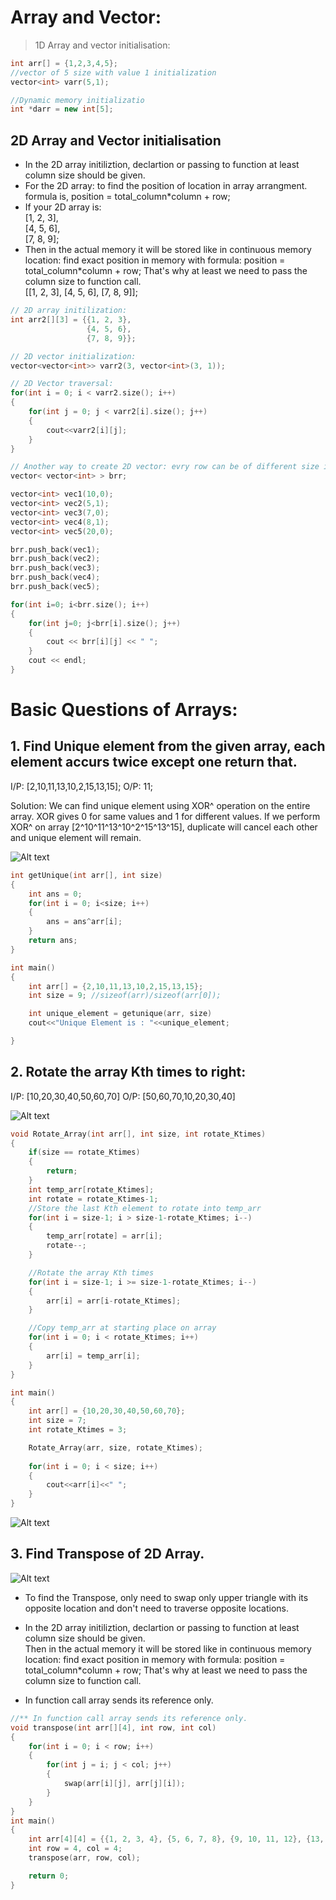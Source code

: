 # Array and Vector:

> 1D Array and vector initialisation:
```C++
int arr[] = {1,2,3,4,5};
//vector of 5 size with value 1 initialization
vector<int> varr(5,1); 

//Dynamic memory initializatio
int *darr = new int[5];
```

## 2D Array and Vector initialisation    
- In the 2D array initiliztion, declartion or passing to function at least column size should be given.    
-  For the 2D array: to find the position of location in array arrangment.  
formula is, position = total_column*column + row;    
- If your 2D array is:  
 [1, 2, 3],   
 [4, 5, 6],   
 [7, 8, 9];
- Then in the actual memory it will be stored like in continuous memory location: find exact position in memory with formula: position = total_column*column + row;
That's why at least we need to pass the column size to function call.     
[[1, 2, 3], [4, 5, 6], [7, 8, 9]];

```C++
// 2D array initilization:
int arr2[][3] = {{1, 2, 3},
                 {4, 5, 6},
                 {7, 8, 9}};

// 2D vector initialization:
vector<vector<int>> varr2(3, vector<int>(3, 1));

// 2D Vector traversal:
for(int i = 0; i < varr2.size(); i++)
{
    for(int j = 0; j < varr2[i].size(); j++)
    {
        cout<<varr2[i][j];
    }
}

// Another way to create 2D vector: evry row can be of different size in 2D Vector Array.
vector< vector<int> > brr;

vector<int> vec1(10,0);
vector<int> vec2(5,1);
vector<int> vec3(7,0);
vector<int> vec4(8,1);
vector<int> vec5(20,0);

brr.push_back(vec1);
brr.push_back(vec2);
brr.push_back(vec3);
brr.push_back(vec4);
brr.push_back(vec5);

for(int i=0; i<brr.size(); i++) 
{
    for(int j=0; j<brr[i].size(); j++) 
    {
        cout << brr[i][j] << " ";
    }
    cout << endl;
} 
```

# Basic Questions of Arrays:
## 1. Find Unique element from the given array, each element accurs twice except one return that.
I/P: [2,10,11,13,10,2,15,13,15];
O/P: 11;

Solution: 
We can find unique element using XOR^ operation on the entire array. XOR gives 0 for same values and 1 for different values. If we perform XOR^ on array [2^10^11^13^10^2^15^13^15], duplicate will cancel each other and unique element will remain.


![Alt text](array_images/array_unique_element.png)

```C++
int getUnique(int arr[], int size)
{
    int ans = 0;
    for(int i = 0; i<size; i++)
    {
        ans = ans^arr[i];
    }
    return ans;
}

int main()
{
    int arr[] = {2,10,11,13,10,2,15,13,15};
    int size = 9; //sizeof(arr)/sizeof(arr[0]);

    int unique_element = getunique(arr, size)
    cout<<"Unique Element is : "<<unique_element;

}
```


## 2. Rotate the array Kth times to right:  
I/P: [10,20,30,40,50,60,70]
O/P: [50,60,70,10,20,30,40]

![Alt text](array_images/rotate_array_kth_times.png)

```C++
void Rotate_Array(int arr[], int size, int rotate_Ktimes)
{
    if(size == rotate_Ktimes)
    {
        return;
    }
    int temp_arr[rotate_Ktimes];
    int rotate = rotate_Ktimes-1;
    //Store the last Kth element to rotate into temp_arr
    for(int i = size-1; i > size-1-rotate_Ktimes; i--)
    {
        temp_arr[rotate] = arr[i];
        rotate--;
    }

    //Rotate the array Kth times
    for(int i = size-1; i >= size-1-rotate_Ktimes; i--)
    {
        arr[i] = arr[i-rotate_Ktimes];
    }

    //Copy temp_arr at starting place on array
    for(int i = 0; i < rotate_Ktimes; i++)
    {
        arr[i] = temp_arr[i];
    }
}

int main()
{
    int arr[] = {10,20,30,40,50,60,70};
    int size = 7;
    int rotate_Ktimes = 3;

    Rotate_Array(arr, size, rotate_Ktimes);
    
    for(int i = 0; i < size; i++)
    {
        cout<<arr[i]<<" ";
    }
}
```

![Alt text](array_images/rotate_array_kth_times_output.png)


## 3. Find Transpose of 2D Array.
![Alt text](array_images/Transpose_of_2D_Array.png)

- To find the Transpose, only need to swap only upper triangle with its opposite location and don't need to traverse opposite locations. 

- In the 2D array initiliztion, declartion or passing to function at least column size should be given.    
Then in the actual memory it will be stored like in continuous memory location: find exact position in memory with formula: position = total_column*column + row;
That's why at least we need to pass the column size to function call.
- In function call array sends its reference only.

```C++
//** In function call array sends its reference only.
void transpose(int arr[][4], int row, int col)
{
    for(int i = 0; i < row; i++)
    {
        for(int j = i; j < col; j++)
        {
            swap(arr[i][j], arr[j][i]);
        }
    }
}
int main()
{
    int arr[4][4] = {{1, 2, 3, 4}, {5, 6, 7, 8}, {9, 10, 11, 12}, {13, 14, 15, 16}};
    int row = 4, col = 4;
    transpose(arr, row, col);

    return 0;
}
```